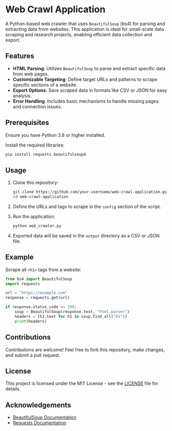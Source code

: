 # Web Crawl Application

A Python-based web crawler that uses `BeautifulSoup` (bs4) for parsing and extracting data from websites. This application is ideal for small-scale data scraping and research projects, enabling efficient data collection and export.

## Features

- **HTML Parsing**: Utilizes `BeautifulSoup` to parse and extract specific data from web pages.
- **Customizable Targeting**: Define target URLs and patterns to scrape specific sections of a website.
- **Export Options**: Save scraped data in formats like CSV or JSON for easy analysis.
- **Error Handling**: Includes basic mechanisms to handle missing pages and connection issues.

## Prerequisites

Ensure you have Python 3.8 or higher installed.

Install the required libraries:

```bash
pip install requests beautifulsoup4
```

## Usage

1. Clone this repository:

   ```bash
   git clone https://github.com/your-username/web-crawl-application.git
   cd web-crawl-application
   ```

2. Define the URLs and tags to scrape in the `config` section of the script.

3. Run the application:

   ```bash
   python web_crawler.py
   ```

4. Exported data will be saved in the `output` directory as a CSV or JSON file.

## Example

Scrape all `<h1>` tags from a website:

```python
from bs4 import BeautifulSoup
import requests

url = "https://example.com"
response = requests.get(url)

if response.status_code == 200:
    soup = BeautifulSoup(response.text, "html.parser")
    headers = [h1.text for h1 in soup.find_all("h1")]
    print(headers)
```

## Contributions

Contributions are welcome! Feel free to fork this repository, make changes, and submit a pull request.

## License

This project is licensed under the MIT License - see the [LICENSE](LICENSE) file for details.

## Acknowledgements

- [BeautifulSoup Documentation](https://www.crummy.com/software/BeautifulSoup/bs4/doc/)
- [Requests Documentation](https://docs.python-requests.org/en/latest/)
